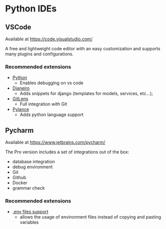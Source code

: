 # Python IDEs

## VSCode

Available at https://code.visualstudio.com/

A free and lightweight code editor with an easy customization and supports many plugins and configurations.

### Recommended extensions

- [Python](https://marketplace.visualstudio.com/items?itemName=ms-python.python) 
  - Enables debugging on vs code
- [Djaneiro](https://marketplace.visualstudio.com/items?itemName=thebarkman.vscode-djaneiro)
  - Adds snippets for django (templates for models, services, etc...);
- [GitLens](https://marketplace.visualstudio.com/items?itemName=eamodio.gitlens)
  - Full integration with Git
- [Pylance](https://marketplace.visualstudio.com/items?itemName=ms-python.vscode-pylance)
  - Adds python language support

## Pycharm

Available at https://www.jetbrains.com/pycharm/

The Pro version includes a set of integrations out of the box:

- database integration
- debug environment
- Git
- Github
- Docker
- grammar check

### Recommended extensions

- [.env files support](https://plugins.jetbrains.com/plugin/9525--env-files-support)
  - allows the usage of environment files instead of copying and pasting variables
